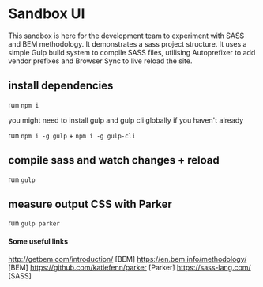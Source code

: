 # Sandbox UI

This sandbox is here for the development team to experiment with SASS and BEM methodology. It demonstrates a sass project structure. It uses a simple Gulp build system to compile SASS files, utilising Autoprefixer to add vendor prefixes and Browser Sync to live reload the site.

## install dependencies
run ```npm i ```

you might need to install gulp and gulp cli globally if you haven't already

run ```npm i -g gulp``` + ```npm i -g gulp-cli```

## compile sass and watch changes + reload 
run ```gulp```

## measure output CSS with Parker
run ```gulp parker```

#### Some useful links

http://getbem.com/introduction/ [BEM]
https://en.bem.info/methodology/ [BEM]
https://github.com/katiefenn/parker [Parker] 
https://sass-lang.com/ [SASS]

